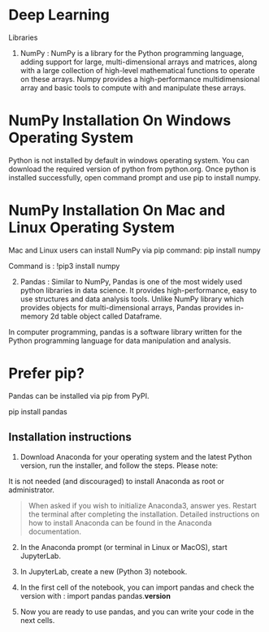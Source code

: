 # Deep  Learning

Libraries 

1. NumPy : NumPy is a library for the Python programming language, adding support for large, multi-dimensional arrays and matrices, along with a large collection of high-level mathematical functions to operate on these arrays. Numpy provides a high-performance multidimensional array and basic tools to compute with and manipulate these arrays.

# NumPy Installation On Windows Operating System

Python is not installed by default in windows operating system. You can download the required version of python from python.org. Once python is installed successfully, open command prompt and use pip to install numpy.

# NumPy Installation On Mac and Linux Operating System

Mac and Linux users can install NumPy via pip command:
pip install numpy

 Command is : !pip3 install numpy
 
2. Pandas : Similar to NumPy, Pandas is one of the most widely used python libraries in data science. It provides high-performance, easy to use structures and data analysis tools. Unlike NumPy library which provides objects for multi-dimensional arrays, Pandas provides in-memory 2d table object called Dataframe.

In computer programming, pandas is a software library written for the Python programming language for data manipulation and analysis. 

# Prefer pip?

Pandas can be installed via pip from PyPI.

pip install pandas

## Installation instructions

1. Download Anaconda for your operating system and the latest Python version, run the installer, and follow the steps. Please note:

It is not needed (and discouraged) to install Anaconda as root or administrator.
 > When asked if you wish to initialize Anaconda3, answer yes.
 > Restart the terminal after completing the installation.
 > Detailed instructions on how to install Anaconda can be found in the Anaconda documentation.

2. In the Anaconda prompt (or terminal in Linux or MacOS), start JupyterLab.

3. In JupyterLab, create a new (Python 3) notebook.

4. In the first cell of the notebook, you can import pandas and check the version with : 
import pandas
pandas.__version__

5. Now you are ready to use pandas, and you can write your code in the next cells.
